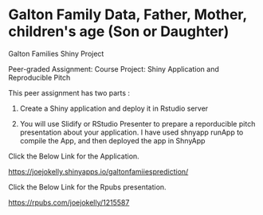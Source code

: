 # Galton Family Data, Father, Mother, children's age (Son or Daughter)
Galton Families Shiny Project



Peer-graded Assignment: Course Project: Shiny Application and Reproducible Pitch


This peer assignment has two parts :

1) Create a Shiny application and deploy it in Rstudio server

2) You will use Slidify or RStudio Presenter to prepare a reporducible pitch presentation
    about your application. I have used shnyapp runApp to compile the App, and then deployed the app
     in ShnyApp
   
Click the Below Link for the Application.

https://joejokelly.shinyapps.io/galtonfamiiesprediction/


Click the Below Link for the Rpubs presentation.


https://rpubs.com/joejokelly/1215587


